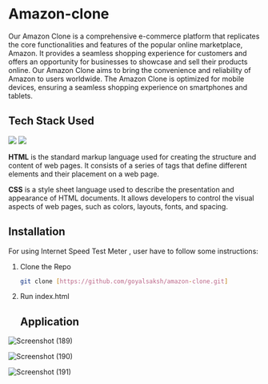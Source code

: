 # Amazon-clone
Our Amazon Clone is a comprehensive e-commerce platform that replicates the core functionalities and features of the popular online marketplace, Amazon.
It provides a seamless shopping experience for customers and offers an opportunity for businesses to showcase and sell their products online.
Our Amazon Clone aims to bring the convenience and reliability of Amazon to users worldwide.
The Amazon Clone is optimized for mobile devices, ensuring a seamless shopping experience on smartphones and tablets.

  ## Tech Stack Used
<img src="https://img.shields.io/badge/HTML-ColourCode?logo=HTML&logoColor=orange&style=ShieldStyle" />    <img src="https://img.shields.io/badge/CSS-ColourCode?logo=CSS&logoColor=blue&style=ShieldStyle" /> 


**HTML** is the standard markup language used for creating the structure and content of web pages. It consists of a series of tags that define different elements and their placement on a web page. 

**CSS** is a style sheet language used to describe the presentation and appearance of HTML documents. It allows developers to control the visual aspects of web pages, such as colors, layouts, fonts, and spacing.

  ## Installation
  For using Internet Speed Test Meter , user have to follow some instructions:
  1. Clone the Repo
     ```sh
     git clone [https://github.com/goyalsaksh/amazon-clone.git]
      ```
  2. Run index.html
    
     ## Application

  ![Screenshot (189)](https://github.com/goyalsaksh/Amazon-clone/assets/98030516/a280b888-c5b8-4cee-a5b3-66fcc355b8b9)

  ![Screenshot (190)](https://github.com/goyalsaksh/Amazon-clone/assets/98030516/6dcda949-9119-4b72-9731-81aa0a261ff0)
  
  ![Screenshot (191)](https://github.com/goyalsaksh/Amazon-clone/assets/98030516/cff495eb-4a66-44a4-9728-1087cd1a9e42)


  
       

                                                                                                                   
